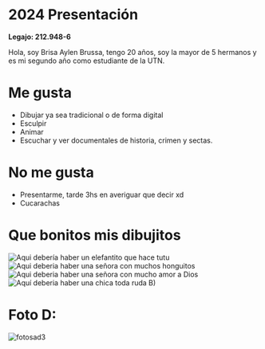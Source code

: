 # 2024 Presentación 

**Legajo: 212.948-6**

Hola, soy Brisa Aylen Brussa, tengo 20 años, soy la mayor de 5 hermanos y es mi segundo año como estudiante de la UTN.

**Me gusta**
===
+ Dibujar ya sea tradicional o de forma digital
+ Esculpir
+ Animar 
+ Escuchar y ver documentales de historia, crimen y sectas.

**No me gusta**
===
+ Presentarme, tarde 3hs en averiguar que decir xd
+ Cucarachas

**Que bonitos mis dibujitos**
===
![Aqui debería haber un elefantito que hace tutu](https://github.com/pdepjm/2024-tp0-presentacion-brisabrussa28/assets/164513210/26295b10-bc55-439e-a965-961d36268be1 "Payasin tutu")
![Aqui deberia haber una señora con muchos honguitos](https://github.com/pdepjm/2024-tp0-presentacion-brisabrussa28/assets/164513210/c703139a-aee2-4ff5-86ce-9a68eac092ea "Cuando te gustó TLoU") 
![Aqui deberia haber una señora con mucho amor a Dios](https://github.com/pdepjm/2024-tp0-presentacion-brisabrussa28/assets/164513210/0b501baa-1251-45ea-a63b-a6a3f2328025 "Yo cuando mi código funciona")
![Aquí deberia haber una chica toda ruda B)](https://github.com/pdepjm/2024-tp0-presentacion-brisabrussa28/assets/164513210/90a42d31-e9e8-44f1-b4c6-30f9d081c306 "La que no fia")

**Foto D:**
===
![fotosad3](https://github.com/pdepjm/2024-tp0-presentacion-brisabrussa28/assets/164513210/6fc19123-b647-4528-973c-796de1726017 "Tenes que ser cruel para hacerme agrandar mi foto")

